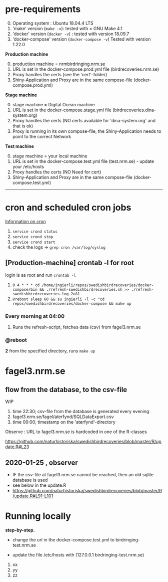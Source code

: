 # pre-requirements

0. Operating system : Ubuntu 18.04.4 LTS
1. 'make' version (`make -v`): tested with = GNU Make 4.1
2. 'docker' version (`docker -v`) : tested with version 18.09.7
3. 'docker-compose' version (`docker-compose -v`) Tested with version 1.22.0

  
**Production machine**
  
0. production machine = nrmbirdringing.nrm.se  
1. URL is set in the docker-compose.prod.yml file (birdrecoveries.nrm.se)
2. Proxy handles the certs (see the 'cert'-folder)
3. Shiny-Application and Proxy are in  the same compose-file (docker-compose.prod.yml) 
  
**Stage machine**
  
0. stage machine = Digital Ocean machine 
1. URL is set in the docker-compose.stage.yml file (birdrecoveries.dina-system.org)
2. Proxy handles the certs (NO certs available for 'dina-system.org' and that is ok)
3. Proxy is running in its own compose-file, the Shiny-Application needs to point to the correct Network

  
**Test machine**
  
0. stage machine = your local machine
1. URL is set in the docker-compose.test.yml file (test.nrm.se) - update your /etc/hosts
2. Proxy handles the certs (NO Need for cert)
3. Shiny-Application and Proxy are in  the same compose-file (docker-compose.test.yml)

***

# cron and scheduled cron jobs

[Information on cron](https://en.wikipedia.org/wiki/Cron)

1. `service crond status`
2. `service crond stop`
3. `service crond start`
4. check the logs -> `grep cron /var/log/syslog`

## [Production-machine] crontab -l for root 

login is as root and run  `crontab -l`

1. `0 4 * * * cd /home/ingierli/repos/swedishbirdrecoveries/docker-compose/bin && ./refresh-swedishbirdrecoveries.sh >> ./refresh-swedishbirdrecoveries.log 2>&1`
2.  `@reboot sleep 60 && su ingierli -l -c "cd repos/swedishbirdrecoveries/docker-compose && make up`


### Every morning at 04:00

1. Runs the refresh-script, fetches data (csv) from fagel3.nrm.se


### @reboot 

**2** from the specified directory, runs `make up`



# fagel3.nrm.se

## flow from the database, to the csv-file

WIP

1. time 22:30; csv-file from the database  is generated every evening 
2. fagel3.nrm.se/fagel/aterfynd/SQLDataExport.csv	
3. time 00:00; timestamp on  the 'aterfynd'-directory 


Observe : URL to fagel3.nrm.se is hardcoded in one of the R-classes

https://github.com/naturhistoriska/swedishbirdrecoveries/blob/master/R/update.R#L23 

## 2020-01-25 , observer 
- IF the csv-file at fagel3.nrm.se cannot be reached,  then an old sqlite database is used <br>
- see below in the update.R
- https://github.com/naturhistoriska/swedishbirdrecoveries/blob/master/R/update.R#L91-L101

# Running locally

**step-by-step.**
- change the url in the docker-compose.test.yml to birdringing-test.nrm.se <p>
- update the file /etc/hosts with (127.0.0.1 birdringing-test.nrm.se)

1. xx
2. yy
3. zz
